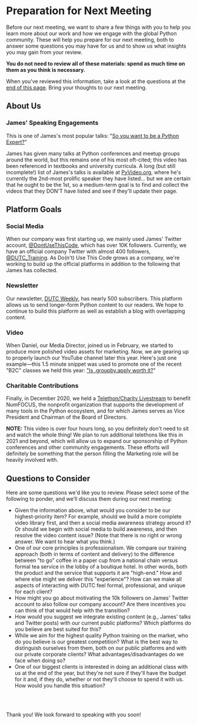 # Preparation for Next Meeting

Before our next meeting, we want to share a few things with you to help you learn more about our work and how we engage with the global Python community. These will help you prepare for our next meeting, both to answer some questions you may have for us and to show us what insights you may gain from your review. 

**You do not need to review all of these materials: spend as much time on them as you think is necessary.**

When you've reviewed this information, take a look at the questions at the [end of this page](#questions-to-consider). Bring your thoughts to our next meeting.

## About Us

### James' Speaking Engagements
This is one of James's most popular talks: "[So you want to be a Python Expert?](https://youtu.be/7lmCu8wz8ro)"

James has given many talks at Python conferences and meetup groups around the world, but this remains one of his most oft-cited; this video has been referenced in textbooks and university curricula. A long (but still incomplete!) list of James's talks is available at [PyVideo.org](https://pyvideo.org/speaker/james-powell.html), where he's currently the 2nd-most prolific speaker they have listed... but we are certain that he ought to be the 1st, so a medium-term goal is to find and collect the videos that they DON'T have listed and see if they'll update their page. 

## Platform Goals

### Social Media
When our company was first starting up, we mainly used James' Twitter account, [@DontUseThisCode](https://twitter.com/dontusethiscode), which has over 10K followers. Currently, we have an official company Twitter with almost 400 followers, [@DUTC_Training](https://twitter.com/dutc_training). As Do(n't) Use This Code grows as a company, we're working to build up the official platforms in addition to the following that James has collected.

### Newsletter
Our newsletter, [DUTC Weekly](https://us19.campaign-archive.com/home/?u=01b4897fda429b368f040dc8a&id=508aba34a0), has nearly 500 subscribers. This platform allows us to send longer-form Python content to our readers. We hope to continue to build this platform as well as establish a blog with overlapping content.

### Video
When Daniel, our Media Director, joined us in February, we started to produce more polished video assets for marketing. Now, we are gearing up to properly launch our YouTube channel later this year. Here's just one example—this 1.5 minute snippet was used to promote one of the recent "B2C" classes we held this year: ["Is .groupby.apply worth it?](https://youtu.be/DxSmbQ3pQRI)"


### Charitable Contributions
Finally, in December 2020, we held a [Telethon/Charity Livestream](https://youtu.be/gzbmLeaM8gs) to benefit NumFOCUS, the nonprofit organization that supports the development of many tools in the Python ecosystem, and for which James serves as Vice President and Chairman of the Board of Directors. 


**NOTE:** This video is over four hours long, so you definitely don't need to sit and watch the whole thing! We plan to run additional telethons like this in 2021 and beyond, which will allow us to expand our sponsorship of Python conferences and other community engagements. These efforts will definitely be something that the person filling the Marketing role will be heavily involved with. 

## Questions to Consider
Here are some questions we'd like you to review. Please select some of the following to ponder, and we'll discuss them during our next meeting:

* Given the information above, what would you consider to be our highest-priority item? For example, should we build a more complete video library first, and then a social media awareness strategy around it? Or should we begin with social media to build awareness, and then resolve the video content issue? (Note that there is no right or wrong answer. We want to hear what you think.)
* One of our core principles is professionalism. We compare our training approach (both in terms of content and delivery) to the difference between "to go" coffee in a paper cup from a national chain versus formal tea service in the lobby of a boutique hotel. In other words, both the product and the service that supports it are "high-end." How and where else might we deliver this "experience"? How can we make all aspects of interacting with DUTC feel formal, professional, and unique for each client?
* How might you go about motivating the 10k followers on James' Twitter account to also follow our company account? Are there incentives you can think of that would help with the transition?
* How would you suggest we integrate existing content (e.g., James' talks and Twitter posts) with our current public platforms? Which platforms do you believe are best suited for this?
* While we aim for the highest quality Python training on the market, who do you believe is our greatest competition? What is the best way to distinguish ourselves from them, both on our public platforms and with our private corporate clients? What advantages/disadvantages do we face when doing so?
* One of our biggest clients is interested in doing an additional class with us at the end of the year, but they're not sure if they'll have the budget for it and, if they do, whether or not they'll choose to spend it with us. How would you handle this situation?

</br>
</br>

Thank you! We look forward to speaking with you soon!
